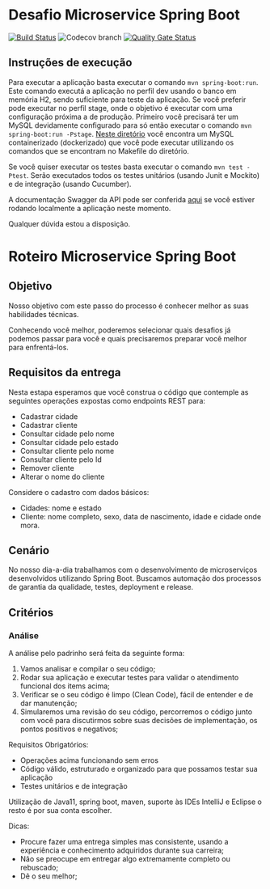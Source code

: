 # Desafio Microservice Spring Boot

[![Build Status](https://travis-ci.org/jovanibrasil/clientes-cidades-api.svg?branch=master)](https://travis-ci.org/jovanibrasil/clientes-cidades-api)
![Codecov branch](https://img.shields.io/codecov/c/github/jovanibrasil/clientes-cidades-api/develop)
[![Quality Gate Status](https://sonarcloud.io/api/project_badges/measure?project=br.com.compasso.clientes%3Aclientes-cidades-api&metric=alert_status)](https://sonarcloud.io/dashboard?id=br.com.compasso.clientes%3Aclientes-cidades-api)


## Instruções de execução

Para executar a aplicação basta executar o comando ```mvn spring-boot:run```. Este comando executá a aplicação no perfil dev usando o banco em memória H2, sendo suficiente para teste da aplicação. Se você preferir pode executar no perfil stage, onde o objetivo é executar com uma configuração próxima a de produção. Primeiro você precisará ter um MySQL devidamente configurado para só então executar o comando ```mvn spring-boot:run -Pstage```. [Neste diretório](/mysql-docker) você encontra um MySQL containerizado (dockerizado) que você pode executar utilizando os comandos que se encontram no Makefile do diretório. 

Se você quiser executar os testes basta executar o comando ```mvn test -Ptest```. Serão executados todos os testes unitários (usando Junit e Mockito) e de integração (usando Cucumber). 

A documentação Swagger da API pode ser conferida [aqui](http://localhost:8080/swagger-ui.html) se você estiver rodando localmente a aplicação neste momento. 

Qualquer dúvida estou a disposição.

# Roteiro Microservice Spring Boot

## Objetivo

Nosso objetivo com este passo do processo é conhecer melhor as suas habilidades técnicas.

Conhecendo você melhor, poderemos selecionar quais desafios já podemos passar para você e quais precisaremos preparar você melhor para enfrentá-los.

## Requisitos da entrega

Nesta estapa esperamos que você construa o código que contemple as seguintes operações expostas como endpoints REST para:

* Cadastrar cidade
* Cadastrar cliente
* Consultar cidade pelo nome
* Consultar cidade pelo estado
* Consultar cliente pelo nome
* Consultar cliente pelo Id
* Remover cliente
* Alterar o nome do cliente

Considere o cadastro com dados básicos: 
* Cidades: nome e estado
* Cliente: nome completo, sexo, data de nascimento, idade e cidade onde mora.

## Cenário

No nosso dia-a-dia trabalhamos com o desenvolvimento de microserviços desenvolvidos utilizando Spring Boot. Buscamos automação dos processos de garantia da qualidade, testes, deployment e release.

## Critérios


### Análise

A análise pelo padrinho será feita da seguinte forma:

1) Vamos analisar e compilar o seu código;
2) Rodar sua aplicação e executar testes para validar o atendimento funcional dos items acima;
3) Verificar se o seu código é limpo (Clean Code), fácil de entender e de dar manutenção;
4) Simularemos uma revisão do seu código, percorremos o código junto com você para discutirmos sobre suas decisões de implementação, os pontos positivos e negativos;


Requisitos Obrigatórios:
* Operações acima funcionando sem erros
* Código válido, estruturado e organizado para que possamos testar sua aplicação
* Testes unitários e de integração

Utilização de Java11, spring boot, maven, suporte às IDEs IntelliJ e Eclipse o resto é por sua conta escolher.

Dicas:
* Procure fazer uma entrega simples mas consistente, usando a experiência e conhecimento adquiridos durante sua carreira;
* Não se preocupe em entregar algo extremamente completo ou rebuscado;
* Dê o seu melhor;
